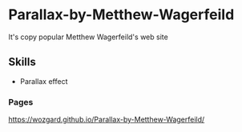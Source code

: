 # Parallax-by-Metthew-Wagerfeild

It's copy popular Metthew Wagerfeild's web site

## Skills
- Parallax effect

### Pages
https://wozgard.github.io/Parallax-by-Metthew-Wagerfeild/
